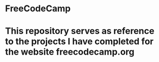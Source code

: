 # FreeCodeCamp

# This repository serves as reference to the projects I have completed for the website freecodecamp.org
